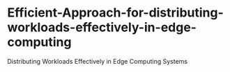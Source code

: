 # Efficient-Approach-for-distributing-workloads-effectively-in-edge-computing
Distributing Workloads Effectively in Edge Computing Systems
